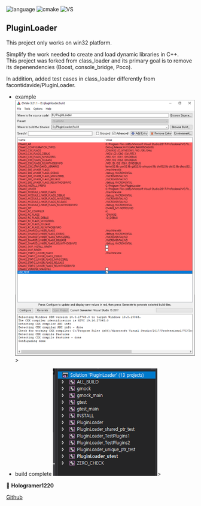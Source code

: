 <img alt="language" src ="https://img.shields.io/badge/cpp-17-yellow.svg"/> <img alt="cmake" src ="https://img.shields.io/badge/cmake-3.5-red.svg"/> <img alt="VS" src ="https://img.shields.io/badge/visualstudio-2017-purple.svg"/>

   
## PluginLoader   
This project only works on win32 platform.   
   
Simplify the work needed to create and load dynamic libraries in C++.   
This project was forked from class_loader and its primary goal is to remove its depenendencies (Boost, console_bridge, Poco).   
    
In addition, added test cases in class_loader differently from facontidavide/PluginLoader.   
   
   
- example   
<img src="https://github.com/holograming/PluginLoader/blob/main/img/enable_test.png" alt="step1" class="center">>
   
- build complete
<img src="https://github.com/holograming/PluginLoader/blob/main/img/build_complete.png" alt="step1" class="center">>
   
👤 **Hologramer1220**
   
[Github](https://github.com/holograming/)   
